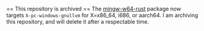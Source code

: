 == This repository is archived ==
The [mingw-w64-rust](https://github.com/msys2/MINGW-packages/tree/master/mingw-w64-rust) package now targets `X-pc-windows-gnullvm` for X=x86_64, i686, or aarch64.  I am archiving this repository, and will delete it after a respectable time.
